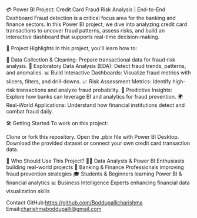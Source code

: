 
💳 Power BI Project: Credit Card Fraud Risk Analysis | End-to-End Dashboard
Fraud detection is a critical focus area for the banking and finance sectors. In this Power BI project, we dive into analyzing credit card transactions to uncover fraud patterns, assess risks, and build an interactive dashboard that supports real-time decision-making.

🚀 Project Highlights
In this project, you’ll learn how to:

🧹 Data Collection & Cleaning: Prepare transactional data for fraud risk analysis.
🔎 Exploratory Data Analysis (EDA): Detect fraud trends, patterns, and anomalies.
📊 Build Interactive Dashboards: Visualize fraud metrics with slicers, filters, and drill-downs.
📈 Risk Assessment Metrics: Identify high-risk transactions and analyze fraud probability.
🤖 Predictive Insights: Explore how banks can leverage BI and analytics for fraud prevention.
🌍 Real-World Applications: Understand how financial institutions detect and combat fraud daily.

🛠 Getting Started
To work on this project:

Clone or fork this repository.
Open the .pbix file with Power BI Desktop.
Download the provided dataset or connect your own credit card transaction data.

🎯 Who Should Use This Project?
🧑‍💻 Data Analysts & Power BI Enthusiasts building real-world projects
🏦 Banking & Finance Professionals improving fraud prevention strategies
🎓 Students & Beginners learning Power BI & financial analytics
📊 Business Intelligence Experts enhancing financial data visualization skills

Contact
GitHub:https://github.com/Boddupallicharishma
Email:charishmaboddupalli@gmail.com

